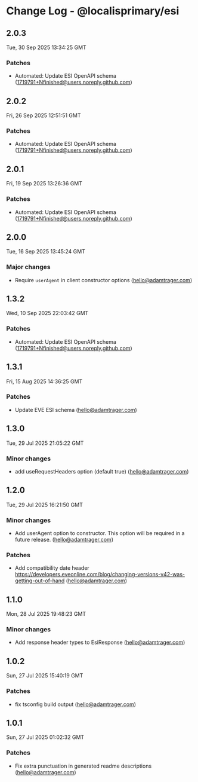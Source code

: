 # Change Log - @localisprimary/esi

<!-- This log was last generated on Tue, 30 Sep 2025 13:34:25 GMT and should not be manually modified. -->

<!-- Start content -->

## 2.0.3

Tue, 30 Sep 2025 13:34:25 GMT

### Patches

- Automated: Update ESI OpenAPI schema (1719791+Nfinished@users.noreply.github.com)

## 2.0.2

Fri, 26 Sep 2025 12:51:51 GMT

### Patches

- Automated: Update ESI OpenAPI schema (1719791+Nfinished@users.noreply.github.com)

## 2.0.1

Fri, 19 Sep 2025 13:26:36 GMT

### Patches

- Automated: Update ESI OpenAPI schema (1719791+Nfinished@users.noreply.github.com)

## 2.0.0

Tue, 16 Sep 2025 13:45:24 GMT

### Major changes

- Require `userAgent` in client constructor options (hello@adamtrager.com)

## 1.3.2

Wed, 10 Sep 2025 22:03:42 GMT

### Patches

- Automated: Update ESI OpenAPI schema (1719791+Nfinished@users.noreply.github.com)

## 1.3.1

Fri, 15 Aug 2025 14:36:25 GMT

### Patches

- Update EVE ESI schema (hello@adamtrager.com)

## 1.3.0

Tue, 29 Jul 2025 21:05:22 GMT

### Minor changes

- add useRequestHeaders option (default true) (hello@adamtrager.com)

## 1.2.0

Tue, 29 Jul 2025 16:21:50 GMT

### Minor changes

- Add userAgent option to constructor. This option will be required in a future release. (hello@adamtrager.com)

### Patches

- Add compatibility date header https://developers.eveonline.com/blog/changing-versions-v42-was-getting-out-of-hand (hello@adamtrager.com)

## 1.1.0

Mon, 28 Jul 2025 19:48:23 GMT

### Minor changes

- Add response header types to EsiResponse (hello@adamtrager.com)

## 1.0.2

Sun, 27 Jul 2025 15:40:19 GMT

### Patches

- fix tsconfig build output (hello@adamtrager.com)

## 1.0.1

Sun, 27 Jul 2025 01:02:32 GMT

### Patches

- Fix extra punctuation in generated readme descriptions (hello@adamtrager.com)
